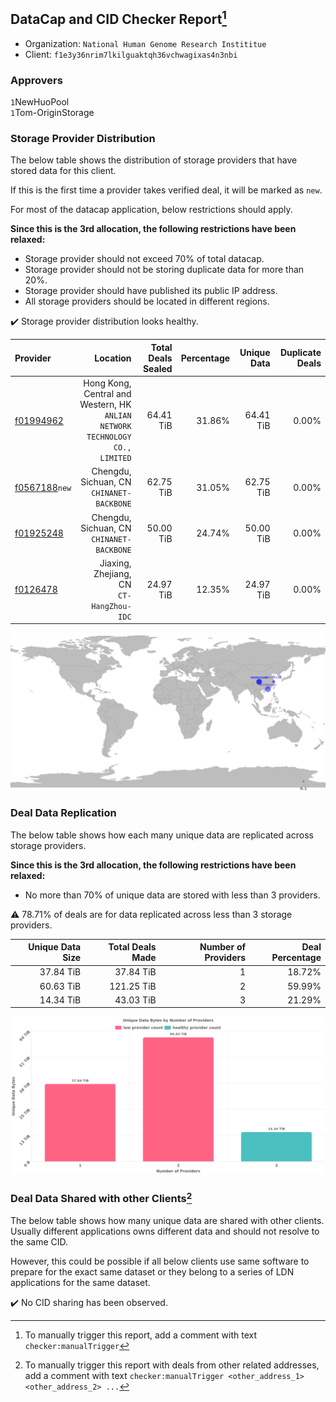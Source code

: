 ## DataCap and CID Checker Report[^1]
 - Organization: `National Human Genome Research Instititue`
 - Client: `f1e3y36nrim7lkilguaktqh36vchwagixas4n3nbi`
### Approvers
`1`NewHuoPool<br/>`1`Tom-OriginStorage

### Storage Provider Distribution
The below table shows the distribution of storage providers that have stored data for this client.

If this is the first time a provider takes verified deal, it will be marked as `new`.

For most of the datacap application, below restrictions should apply.

**Since this is the 3rd allocation, the following restrictions have been relaxed:**
 - Storage provider should not exceed 70% of total datacap.
 - Storage provider should not be storing duplicate data for more than 20%.
 - Storage provider should have published its public IP address.
 - All storage providers should be located in different regions.

✔️ Storage provider distribution looks healthy.

| Provider                                                  |                                                                        Location | Total Deals Sealed | Percentage | Unique Data | Duplicate Deals |
| :-------------------------------------------------------- | ------------------------------------------------------------------------------: | -----------------: | ---------: | ----------: | --------------: |
| [f01994962](https://filfox.info/en/address/f01994962)     | Hong Kong, Central and Western, HK<br/>`ANLIAN NETWORK TECHNOLOGY CO., LIMITED` |          64.41 TiB |     31.86% |   64.41 TiB |           0.00% |
| [f0567188](https://filfox.info/en/address/f0567188)`new`  |                                    Chengdu, Sichuan, CN<br/>`CHINANET-BACKBONE` |          62.75 TiB |     31.05% |   62.75 TiB |           0.00% |
| [f01925248](https://filfox.info/en/address/f01925248)     |                                    Chengdu, Sichuan, CN<br/>`CHINANET-BACKBONE` |          50.00 TiB |     24.74% |   50.00 TiB |           0.00% |
| [f0126478](https://filfox.info/en/address/f0126478)       |                                     Jiaxing, Zhejiang, CN<br/>`CT-HangZhou-IDC` |          24.97 TiB |     12.35% |   24.97 TiB |           0.00% |

<img src="https://raw.githubusercontent.com/data-preservation-programs/filplus-checker-assets/main/filecoin-project/filecoin-plus-large-datasets/issues/1641/1682326423449.png"/>

### Deal Data Replication
The below table shows how each many unique data are replicated across storage providers.


**Since this is the 3rd allocation, the following restrictions have been relaxed:**
- No more than 70% of unique data are stored with less than 3 providers.

⚠️ 78.71% of deals are for data replicated across less than 3 storage providers.

| Unique Data Size | Total Deals Made | Number of Providers | Deal Percentage |
| ---------------: | ---------------: | ------------------: | --------------: |
|        37.84 TiB |        37.84 TiB |                   1 |          18.72% |
|        60.63 TiB |       121.25 TiB |                   2 |          59.99% |
|        14.34 TiB |        43.03 TiB |                   3 |          21.29% |

<img src="https://raw.githubusercontent.com/data-preservation-programs/filplus-checker-assets/main/filecoin-project/filecoin-plus-large-datasets/issues/1641/1682326426129.png"/>

### Deal Data Shared with other Clients[^3]
The below table shows how many unique data are shared with other clients.
Usually different applications owns different data and should not resolve to the same CID.

However, this could be possible if all below clients use same software to prepare for the exact same dataset or they belong to a series of LDN applications for the same dataset.

✔️ No CID sharing has been observed.

[^1]: To manually trigger this report, add a comment with text `checker:manualTrigger`

[^2]: Deals from those addresses are combined into this report as they are specified with `checker:manualTrigger`

[^3]: To manually trigger this report with deals from other related addresses, add a comment with text `checker:manualTrigger <other_address_1> <other_address_2> ...`

